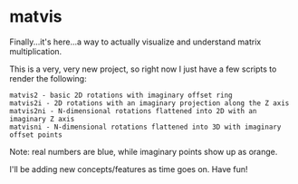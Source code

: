 # matvis

Finally...it's here...a way to actually visualize and understand matrix multiplication.

This is a very, very new project, so right now I just have a few scripts to render the following:

    matvis2 - basic 2D rotations with imaginary offset ring
    matvis2i - 2D rotations with an imaginary projection along the Z axis
    matvis2ni - N-dimensional rotations flattened into 2D with an imaginary Z axis
    matvisni - N-dimensional rotations flattened into 3D with imaginary offset points

Note: real numbers are blue, while imaginary points show up as orange. 

I'll be adding new concepts/features as time goes on. Have fun!